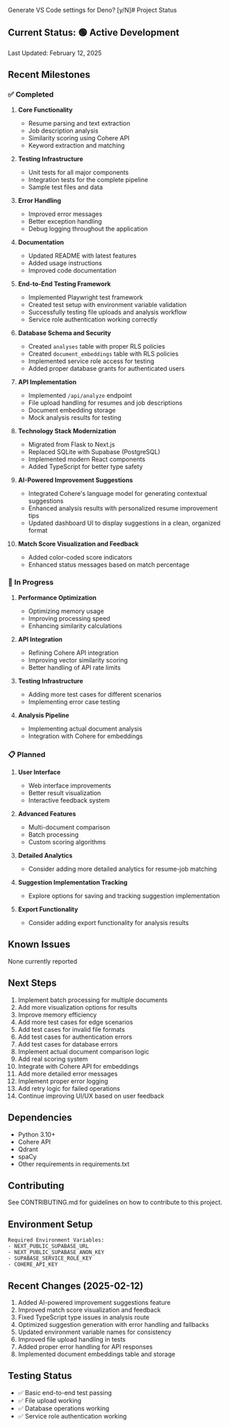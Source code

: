 Generate VS Code settings for Deno? [y/N]# Project Status

## Current Status: 🟢 Active Development

Last Updated: February 12, 2025

## Recent Milestones

### ✅ Completed
1. **Core Functionality**
   - Resume parsing and text extraction
   - Job description analysis
   - Similarity scoring using Cohere API
   - Keyword extraction and matching

2. **Testing Infrastructure**
   - Unit tests for all major components
   - Integration tests for the complete pipeline
   - Sample test files and data

3. **Error Handling**
   - Improved error messages
   - Better exception handling
   - Debug logging throughout the application

4. **Documentation**
   - Updated README with latest features
   - Added usage instructions
   - Improved code documentation

5. **End-to-End Testing Framework**
   - Implemented Playwright test framework
   - Created test setup with environment variable validation
   - Successfully testing file uploads and analysis workflow
   - Service role authentication working correctly

6. **Database Schema and Security**
   - Created `analyses` table with proper RLS policies
   - Created `document_embeddings` table with RLS policies
   - Implemented service role access for testing
   - Added proper database grants for authenticated users

7. **API Implementation**
   - Implemented `/api/analyze` endpoint
   - File upload handling for resumes and job descriptions
   - Document embedding storage
   - Mock analysis results for testing

8. **Technology Stack Modernization**
   - Migrated from Flask to Next.js
   - Replaced SQLite with Supabase (PostgreSQL)
   - Implemented modern React components
   - Added TypeScript for better type safety

9. **AI-Powered Improvement Suggestions**
   - Integrated Cohere's language model for generating contextual suggestions
   - Enhanced analysis results with personalized resume improvement tips
   - Updated dashboard UI to display suggestions in a clean, organized format

10. **Match Score Visualization and Feedback**
    - Added color-coded score indicators
    - Enhanced status messages based on match percentage

### 🚧 In Progress
1. **Performance Optimization**
   - Optimizing memory usage
   - Improving processing speed
   - Enhancing similarity calculations

2. **API Integration**
   - Refining Cohere API integration
   - Improving vector similarity scoring
   - Better handling of API rate limits

3. **Testing Infrastructure**
   - Adding more test cases for different scenarios
   - Implementing error case testing

4. **Analysis Pipeline**
   - Implementing actual document analysis
   - Integration with Cohere for embeddings

### 📋 Planned
1. **User Interface**
   - Web interface improvements
   - Better result visualization
   - Interactive feedback system

2. **Advanced Features**
   - Multi-document comparison
   - Batch processing
   - Custom scoring algorithms

3. **Detailed Analytics**
   - Consider adding more detailed analytics for resume-job matching

4. **Suggestion Implementation Tracking**
   - Explore options for saving and tracking suggestion implementation

5. **Export Functionality**
   - Consider adding export functionality for analysis results

## Known Issues
None currently reported

## Next Steps
1. Implement batch processing for multiple documents
2. Add more visualization options for results
3. Improve memory efficiency
4. Add more test cases for edge scenarios
5. Add test cases for invalid file formats
6. Add test cases for authentication errors
7. Add test cases for database errors
8. Implement actual document comparison logic
9. Add real scoring system
10. Integrate with Cohere API for embeddings
11. Add more detailed error messages
12. Implement proper error logging
13. Add retry logic for failed operations
14. Continue improving UI/UX based on user feedback

## Dependencies
- Python 3.10+
- Cohere API
- Qdrant
- spaCy
- Other requirements in requirements.txt

## Contributing
See CONTRIBUTING.md for guidelines on how to contribute to this project.

## Environment Setup
```env
Required Environment Variables:
- NEXT_PUBLIC_SUPABASE_URL
- NEXT_PUBLIC_SUPABASE_ANON_KEY
- SUPABASE_SERVICE_ROLE_KEY
- COHERE_API_KEY
```

## Recent Changes (2025-02-12)
1. Added AI-powered improvement suggestions feature
2. Improved match score visualization and feedback
3. Fixed TypeScript type issues in analysis route
4. Optimized suggestion generation with error handling and fallbacks
5. Updated environment variable names for consistency
6. Improved file upload handling in tests
7. Added proper error handling for API responses
8. Implemented document embeddings table and storage

## Testing Status
- ✅ Basic end-to-end test passing
- ✅ File upload working
- ✅ Database operations working
- ✅ Service role authentication working

